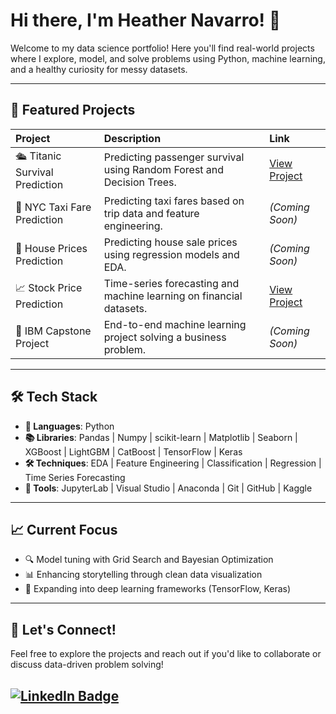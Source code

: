 # Hi there, I'm Heather Navarro! 👋

Welcome to my data science portfolio!
Here you'll find real-world projects where I explore, model, and solve problems using Python, machine learning, and a healthy curiosity for messy datasets.

---

## 🚀 Featured Projects

| Project | Description | Link |
|:---|:---|:---|
| 🛳️ Titanic Survival Prediction | Predicting passenger survival using Random Forest and Decision Trees. | [View Project](https://github.com/heather-253/titanic-survival-prediction) |
| 🚖 NYC Taxi Fare Prediction | Predicting taxi fares based on trip data and feature engineering. | *(Coming Soon)* |
| 🏡 House Prices Prediction | Predicting house sale prices using regression models and EDA. | *(Coming Soon)* |
| 📈 Stock Price Prediction | Time-series forecasting and machine learning on financial datasets. | [View Project](https://github.com/heather-253/Stock-Prediction-Projects) |
| 🏢 IBM Capstone Project | End-to-end machine learning project solving a business problem. | *(Coming Soon)* |

---

## 🛠 Tech Stack

- **🐍 Languages**: Python
- **📚 Libraries**: Pandas | Numpy | scikit-learn | Matplotlib | Seaborn | XGBoost | LightGBM | CatBoost | TensorFlow | Keras
- **🛠️ Techniques**: EDA | Feature Engineering | Classification | Regression | Time Series Forecasting
- **🔧 Tools**: JupyterLab | Visual Studio | Anaconda | Git | GitHub | Kaggle

---

## 📈 Current Focus

- 🔍 Model tuning with Grid Search and Bayesian Optimization
- 📊 Enhancing storytelling through clean data visualization
- 🧠 Expanding into deep learning frameworks (TensorFlow, Keras)

---

## 🤝 Let's Connect!

Feel free to explore the projects and reach out if you'd like to collaborate or discuss data-driven problem solving!

<a href="https://www.linkedin.com/in/heather253/" target="_blank"> <img src="https://img.shields.io/badge/Connect%20on-LinkedIn-blue?style=for-the-badge&logo=linkedin" alt="LinkedIn Badge"/> </a>
---
